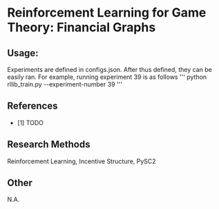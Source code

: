 # Reinforcement Learning for Game Theory: Financial Graphs

## Usage:
Experiments are defined in configs.json.  After thus defined, they can be easily ran.  For example, running experiment 39 is as follows
'''
python rllib_train.py --experiment-number 39
'''




## References 
* <a id="1">[1] </a> TODO



## Research Methods
Reinforcement Learning, Incentive Structure, PySC2


## Other
N.A.
